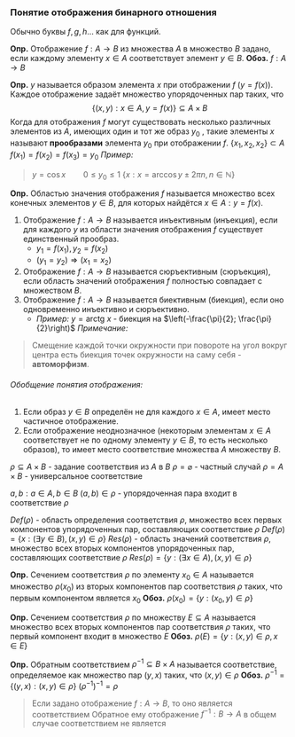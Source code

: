 ### Понятие отображения бинарного отношения
Обычно буквы $f, g, h\dots$ как для функций.

**Опр.** Отображение $f: A \rightarrow B$ из множества $A$ в множество $B$ задано, если каждому элементу $x \in A$ соответствует элемент $y \in B$.
**Обоз.** $f: A \rightarrow B$

**Опр.** $y$ называется образом элемента $x$ при отображении $f$ ($y = f(x)$).
Каждое отображение задаёт множество упорядоченных пар таких, что $$\{ (x, y): x \in A, y = f(x) \} \subseteq A \times B$$
Когда для отображения $f$ могут существовать несколько различных элементов из $A$, имеющих один и тот же образ $y_{0}$ , такие элементы $x$ называют **прообразами** элемента $y_{0}$ при отображении $f$.
$\{ x_{1}, x_{2}, x_{2} \} \subset A$
$f(x_{1}) = f(x_{2}) = f(x_{3}) = y_{0}$
*Пример:*
> $y = \cos x \qquad 0 \leq y_{0} \leq 1$
> $\{ x: x = \arccos{y} \pm 2\pi n, n \in \mathbb{N} \}$

**Опр.** Областью значения отображения $f$ называется множество всех конечных элементов $y \in B$, для которых найдётся $x \in A: y = f(x)$.

1. Отображение $f: A \rightarrow B$ называется инъективным (инъекция), если для каждого $y$ из области значения отображения $f$ существует единственный прообраз.
	- $y_{1} = f(x_{1}), y_{2} = f(x_{2})$
	- $(y_{1} = y_{2}) \Rightarrow (x_{1} = x_{2})$
2. Отображение $f: A \rightarrow B$ называется сюръективным (сюръекция), если область значений отображения $f$ полностью совпадает с множеством $B$.
3. Отображение $f: A \rightarrow B$ называется биективным (биекция), если оно одновременно инъективно и сюръективно.
	- *Пример:* $y = \text{arctg } x$ - биекция на $\left(-\frac{\pi}{2}; \frac{\pi}{2}\right)$
*Примечание:*
> Смещение каждой точки окружности при повороте на угол вокруг центра есть биекция точек окружности на саму себя - **автоморфизм**.

###### Обобщение понятия отображения:
1. Если образ $y \in B$ определён не для каждого $x \in A$, имеет место частичное отображение.
2. Если отображение неоднозначное (некоторым элементам $x \in A$ соответствует не по одному элементу $y \in B$, то есть несколько образов), то имеет место соответствие множества $A$ множеству $B$.

$\rho \subseteq A \times B$ - задание соответствия из $A$ в $B$
$\rho = \varnothing$ - частный случай
$\rho = A \times B$ - универсальное соответствие

$a, b: a \in A, b \in B$
$(a, b) \in \rho$ - упорядоченная пара входит в соответствие $\rho$

$Def(\rho)$ - область определения соответствия $\rho$, множество всех первых компонентов упорядоченных пар, составляющих соответствие $\rho$
$Def(\rho) = \{ x: (\exists y \in B), (x, y) \in \rho \}$
$Res(\rho)$ - область значений соответствия $\rho$, множество всех вторых компонентов упорядоченных пар, составляющих соответствие $\rho$
$Res(\rho) = \{ y: (\exists x \in A), (x, y) \in \rho \}$

**Опр.** Сечением соответствия $\rho$ по элементу $x_0 \in A$ называется множество $\rho(x_0)$ из вторых компонентов пар соответствия $\rho$ таких, что первым компонентом является $x_0$
**Обоз.** $\rho(x_0) = \{ y: (x_0, y) \in \rho \}$

**Опр.** Сечением соответствия $\rho$ по множеству $E \subseteq A$ называется множество всех вторых компонентов пар соответствия $\rho$ таких, что первый компонент входит в множество $E$
**Обоз.** $\rho(E) = \{ y: (x, y) \in \rho, x \in E \}$

**Опр.** Обратным соответствием $\rho^{-1} \subseteq B \times A$ называется соответствие, определяемое как множество пар $(y, x)$ таких, что $(x, y) \in \rho$
**Обоз.** $\rho^{-1} = \{ (y, x): (x, y) \in \rho \}$
$(\rho^{-1})^{-1} = \rho$

> Если задано отображение $f: A \rightarrow B$, то оно является соответствием
> Обратное ему отображение $f^{-1}: B \rightarrow A$ в общем случае соответствием не является